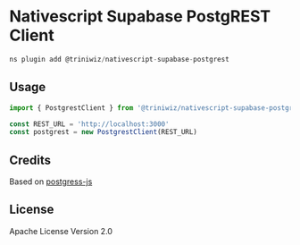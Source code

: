 # Nativescript Supabase PostgREST Client

```javascript
ns plugin add @triniwiz/nativescript-supabase-postgrest
```

## Usage

```ts
import { PostgrestClient } from '@triniwiz/nativescript-supabase-postgrest'

const REST_URL = 'http://localhost:3000'
const postgrest = new PostgrestClient(REST_URL)
```

## Credits
Based on [postgress-js](https://github.com/supabase/postgress-js)

## License

Apache License Version 2.0
